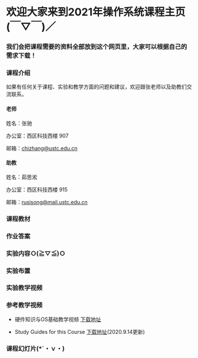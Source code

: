 #      欢迎大家来到2021年操作系统课程主页(￣▽￣)／
###    我们会把课程需要的资料全部放到这个网页里，大家可以根据自己的需求下载！

### 课程介绍

如果有任何关于课程、实验和教学方面的问题和建议，欢迎跟张老师以及助教们交流联系。

#### 老师
姓名：张驰 

办公室：西区科技西楼 907

邮箱：chizhang@ustc.edu.cn

#### 助教
姓名：茹思淞

办公室：西区科技西楼 915

邮箱：rusisong@mail.ustc.edu.cn


### 课程教材


### 作业答案



### 实验内容Ｏ(≧▽≦)Ｏ



### 实验布置


### 实验教学视频





### 参考教学视频

* 硬件知识与OS基础教学视频 [下载地址](https://rec.ustc.edu.cn/share/0806a9c0-f10c-11ea-9afd-a767aeed85f7)

* Study Guides for this Course [下载地址](https://rec.ustc.edu.cn/share/680bd780-f652-11ea-8381-eb5a788f739e)(2020.9.14更新)




### 课程幻灯片(*´・ｖ・)



